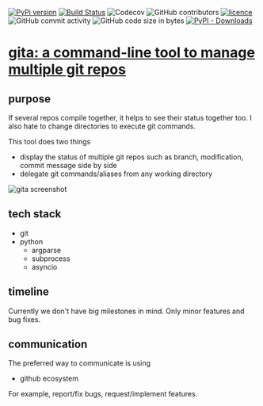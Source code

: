 [![PyPi version](https://img.shields.io/pypi/v/gita.svg?color=blue)](https://pypi.org/project/gita/)
[![Build Status](https://travis-ci.org/nosarthur/gita.svg?branch=master)](https://travis-ci.org/nosarthur/gita)
![Codecov](https://img.shields.io/codecov/c/github/nosarthur/gita.svg)
![GitHub contributors](https://img.shields.io/github/contributors/nosarthur/gita.svg)
[![licence](https://img.shields.io/pypi/l/gita.svg)](https://github.com/nosarthur/gita/blob/master/LICENSE)
![GitHub commit activity](https://img.shields.io/github/commit-activity/m/nosarthur/gita.svg)
![GitHub code size in bytes](https://img.shields.io/github/languages/code-size/nosarthur/gita.svg)
[![PyPI - Downloads](https://img.shields.io/pypi/dm/gita.svg)](https://pypistats.org/packages/gita)

# [gita: a command-line tool to manage multiple git repos](https://github.com/nosarthur/gita)

## purpose

If several repos compile together, it helps to see their status together too. I also hate to change directories to execute git commands.

This tool does two things

- display the status of multiple git repos such as branch, modification, commit message side by side
- delegate git commands/aliases from any working directory

![gita screenshot](https://github.com/nosarthur/gita/raw/master/screenshot.png)

## tech stack

- git
- python
  - argparse
  - subprocess
  - asyncio

## timeline

Currently we don't have big milestones in mind.
Only minor features and bug fixes.

## communication

The preferred way to communicate is using

- github ecosystem

For example, report/fix bugs, request/implement features.
